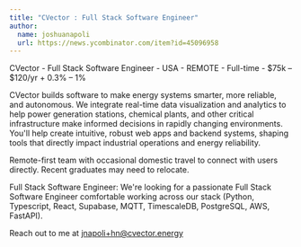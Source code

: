 ```yaml
---
title: "CVector : Full Stack Software Engineer"
author:
  name: joshuanapoli
  url: https://news.ycombinator.com/item?id=45096958
---
```

CVector - Full Stack Software Engineer - USA - REMOTE - Full-time - $75k – $120&#x2F;yr + 0.3% – 1%

CVector builds software to make energy systems smarter, more reliable, and autonomous. We integrate real-time data visualization and analytics to help power generation stations, chemical plants, and other critical infrastructure make informed decisions in rapidly changing environments. You&#x27;ll help create intuitive, robust web apps and backend systems, shaping tools that directly impact industrial operations and energy reliability.

Remote-first team with occasional domestic travel to connect with users directly. Recent graduates may need to relocate.

Full Stack Software Engineer: We&#x27;re looking for a passionate Full Stack Software Engineer comfortable working across our stack (Python, Typescript, React, Supabase, MQTT, TimescaleDB, PostgreSQL, AWS, FastAPI).

Reach out to me at jnapoli+hn@cvector.energy
<JobApplication />
